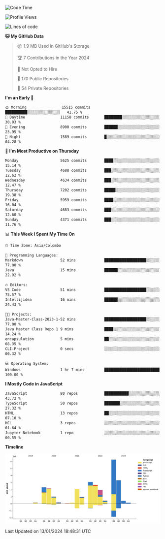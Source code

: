 
<!--START_SECTION:waka-->
![Code Time](http://img.shields.io/badge/Code%20Time-1%2C461%20hrs%2028%20mins-blue)

![Profile Views](http://img.shields.io/badge/Profile%20Views-0-blue)

![Lines of code](https://img.shields.io/badge/From%20Hello%20World%20I%27ve%20Written-27.0%20million%20lines%20of%20code-blue)

**🐱 My GitHub Data** 

> 📦 1.9 MB Used in GitHub's Storage 
 > 
> 🏆 7 Contributions in the Year 2024
 > 
> 🚫 Not Opted to Hire
 > 
> 📜 170 Public Repositories 
 > 
> 🔑 54 Private Repositories 
 > 
**I'm an Early 🐤** 

```text
🌞 Morning                15515 commits       ██████████░░░░░░░░░░░░░░░   41.75 % 
🌆 Daytime                11158 commits       ████████░░░░░░░░░░░░░░░░░   30.03 % 
🌃 Evening                8900 commits        ██████░░░░░░░░░░░░░░░░░░░   23.95 % 
🌙 Night                  1589 commits        █░░░░░░░░░░░░░░░░░░░░░░░░   04.28 % 
```
📅 **I'm Most Productive on Thursday** 

```text
Monday                   5625 commits        ████░░░░░░░░░░░░░░░░░░░░░   15.14 % 
Tuesday                  4688 commits        ███░░░░░░░░░░░░░░░░░░░░░░   12.62 % 
Wednesday                4634 commits        ███░░░░░░░░░░░░░░░░░░░░░░   12.47 % 
Thursday                 7202 commits        █████░░░░░░░░░░░░░░░░░░░░   19.38 % 
Friday                   5959 commits        ████░░░░░░░░░░░░░░░░░░░░░   16.04 % 
Saturday                 4683 commits        ███░░░░░░░░░░░░░░░░░░░░░░   12.60 % 
Sunday                   4371 commits        ███░░░░░░░░░░░░░░░░░░░░░░   11.76 % 
```


📊 **This Week I Spent My Time On** 

```text
🕑︎ Time Zone: Asia/Colombo

💬 Programming Languages: 
Markdown                 52 mins             ███████████████████░░░░░░   77.08 % 
Java                     15 mins             ██████░░░░░░░░░░░░░░░░░░░   22.92 % 

🔥 Editors: 
VS Code                  51 mins             ███████████████████░░░░░░   75.57 % 
Intellijidea             16 mins             ██████░░░░░░░░░░░░░░░░░░░   24.43 % 

🐱‍💻 Projects: 
Java-Master-Class-2023-1-52 mins             ███████████████████░░░░░░   77.08 % 
Java Master Class Repo 1 9 mins              ████░░░░░░░░░░░░░░░░░░░░░   14.24 % 
encapsulation            5 mins              ██░░░░░░░░░░░░░░░░░░░░░░░   08.35 % 
CLI-Project              0 secs              ░░░░░░░░░░░░░░░░░░░░░░░░░   00.32 % 

💻 Operating System: 
Windows                  1 hr 7 mins         █████████████████████████   100.00 % 
```

**I Mostly Code in JavaScript** 

```text
JavaScript               80 repos            ███████████░░░░░░░░░░░░░░   43.72 % 
TypeScript               50 repos            ███████░░░░░░░░░░░░░░░░░░   27.32 % 
HTML                     13 repos            ██░░░░░░░░░░░░░░░░░░░░░░░   07.10 % 
HCL                      3 repos             ░░░░░░░░░░░░░░░░░░░░░░░░░   01.64 % 
Jupyter Notebook         1 repo              ░░░░░░░░░░░░░░░░░░░░░░░░░   00.55 % 
```



**Timeline**

![Lines of Code chart](https://raw.githubusercontent.com/ccweerasinghe1994/ccweerasinghe1994/master/assets/bar_graph.png)


 Last Updated on 13/01/2024 18:48:31 UTC
<!--END_SECTION:waka-->
